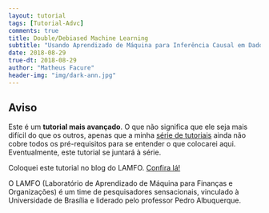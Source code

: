 ```yaml
---
layout: tutorial
tags: [Tutorial-Advc]
comments: true
title: Double/Debiased Machine Learning
subtitle: "Usando Aprendizado de Máquina para Inferência Causal em Dados Observacionais"
date: 2018-08-29
true-dt: 2018-08-29
author: "Matheus Facure"
header-img: "img/dark-ann.jpg"
---
```


## Aviso
Este é um **tutorial mais avançado**. O que não significa que ele seja mais difícil do que os outros, apenas que a minha [série de tutoriais](https://matheusfacure.github.io/tutoriais/) ainda não cobre todos os pré-requisitos para se entender o que colocarei aqui. Eventualmente, este tutorial se juntará à série.

Coloquei este tutorial no blog do LAMFO. [Confira lá!](https://lamfo-unb.github.io/2019/04/27/double-ml/)

O LAMFO (Laboratório de Aprendizado de Máquina para Finanças e Organizações) é um time de pesquisadores sensacionais, vinculado à Universidade de Brasília e liderado pelo professor Pedro Albuquerque.

